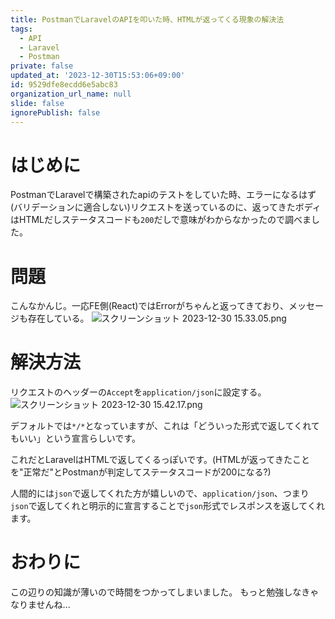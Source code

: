 ```yaml
---
title: PostmanでLaravelのAPIを叩いた時、HTMLが返ってくる現象の解決法
tags:
  - API
  - Laravel
  - Postman
private: false
updated_at: '2023-12-30T15:53:06+09:00'
id: 9529dfe8ecdd6e5abc83
organization_url_name: null
slide: false
ignorePublish: false
---
```

# はじめに
PostmanでLaravelで構築されたapiのテストをしていた時、エラーになるはず(バリデーションに適合しない)リクエストを送っているのに、返ってきたボディはHTMLだしステータスコードも`200`だしで意味がわからなかったので調べました。

# 問題
こんなかんじ。一応FE側(React)ではErrorがちゃんと返ってきており、メッセージも存在している。
![スクリーンショット 2023-12-30 15.33.05.png](https://qiita-image-store.s3.ap-northeast-1.amazonaws.com/0/2778030/cace5f4b-b2f3-e18c-c547-8e170fda6aa9.png)

# 解決方法
リクエストのヘッダーの`Accept`を`application/json`に設定する。
![スクリーンショット 2023-12-30 15.42.17.png](https://qiita-image-store.s3.ap-northeast-1.amazonaws.com/0/2778030/12eb7a61-80cb-02db-94b3-0f8b730fa322.png)

デフォルトでは`*/*`となっていますが、これは「どういった形式で返してくれてもいい」という宣言らしいです。

これだとLaravelはHTMLで返してくるっぽいです。(HTMLが返ってきたことを"正常だ"とPostmanが判定してステータスコードが200になる?)

人間的には`json`で返してくれた方が嬉しいので、`application/json`、つまり`json`で返してくれと明示的に宣言することで`json`形式でレスポンスを返してくれます。

# おわりに
この辺りの知識が薄いので時間をつかってしまいました。
もっと勉強しなきゃなりませんね...

